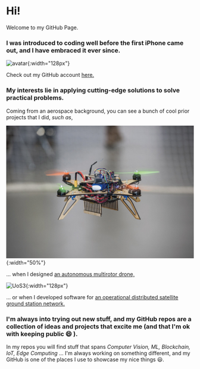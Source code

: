 # Hi!

Welcome to my GitHub Page.

### I was introduced to coding well before the first iPhone came out, and I have embraced it ever since.

![avatar](https://avatars0.githubusercontent.com/u/15460982){:width="128px"}

Check out my GitHub account [here.](https://GitHub.com/MNahad)

### My interests lie in applying cutting-edge solutions to solve practical problems.

Coming from an aerospace background, you can see a bunch of cool prior projects that I did, _such as_,

![QuadFly](https://github.com/MNahad/soton-multirotor/raw/master/assets/Untitled2.jpg "The UAV in flight"){:width="50%"}

... when I designed [an autonomous multirotor drone,](https://github.com/MNahad/soton-multirotor)

![UoS3](https://avatars3.githubusercontent.com/u/27415968){:width="128px"}

... or when I developed software for [an operational distributed satellite ground station network.](https://github.com/UoS3)

### I'm always into trying out new stuff, and my GitHub repos are a collection of ideas and projects that excite me (and that I'm ok with keeping public 😄 ).

In my repos you will find stuff that spans _Computer Vision, ML, Blockchain, IoT, Edge Computing_ ... I'm always working on something different, and my GitHub is one of the places I use to showcase my nice things 😃.
